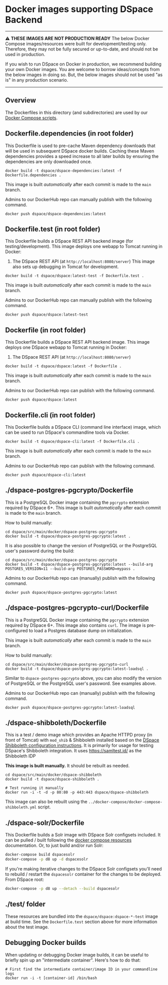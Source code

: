 # Docker images supporting DSpace Backend

***
:warning: **THESE IMAGES ARE NOT PRODUCTION READY**  The below Docker Compose images/resources were built for development/testing only.  Therefore, they may not be fully secured or up-to-date, and should not be used in production.

If you wish to run DSpace on Docker in production, we recommend building your own Docker images. You are welcome to borrow ideas/concepts from the below images in doing so. But, the below images should not be used "as is" in any production scenario.
***

## Overview
The Dockerfiles in this directory (and subdirectories) are used by our [Docker Compose scripts](../docker-compose/README.md).

## Dockerfile.dependencies (in root folder)

This Dockerfile is used to pre-cache Maven dependency downloads that will be used in subsequent DSpace docker builds.
Caching these Maven dependencies provides a speed increase to all later builds by ensuring the dependencies
are only downloaded once.

```
docker build -t dspace/dspace-dependencies:latest -f Dockerfile.dependencies .
```

This image is built *automatically* after each commit is made to the `main` branch.

Admins to our DockerHub repo can manually publish with the following command.
```
docker push dspace/dspace-dependencies:latest
```

## Dockerfile.test (in root folder)

This Dockerfile builds a DSpace REST API backend image (for testing/development).
This image deploys one webapp to Tomcat running in Docker:
1. The DSpace REST API (at `http://localhost:8080/server`)
This image also sets up debugging in Tomcat for development.

```
docker build -t dspace/dspace:latest-test -f Dockerfile.test .
```

This image is built *automatically* after each commit is made to the `main` branch.

Admins to our DockerHub repo can manually publish with the following command.
```
docker push dspace/dspace:latest-test
```

## Dockerfile (in root folder)

This Dockerfile builds a DSpace REST API backend image.
This image deploys one DSpace webapp to Tomcat running in Docker:
1. The DSpace REST API (at `http://localhost:8080/server`)

```
docker build -t dspace/dspace:latest -f Dockerfile .
```

This image is built *automatically* after each commit is made to the `main` branch.

Admins to our DockerHub repo can publish with the following command.
```
docker push dspace/dspace:latest
```

## Dockerfile.cli (in root folder)

This Dockerfile builds a DSpace CLI (command line interface) image, which can be used to run DSpace's commandline tools via Docker.
```
docker build -t dspace/dspace-cli:latest -f Dockerfile.cli .
```

This image is built *automatically* after each commit is made to the `main` branch.

Admins to our DockerHub repo can publish with the following command.
```
docker push dspace/dspace-cli:latest
```

## ./dspace-postgres-pgcrypto/Dockerfile

This is a PostgreSQL Docker image containing the `pgcrypto` extension required by DSpace 6+.
This image is built *automatically* after each commit is made to the `main` branch.

How to build manually:
```
cd dspace/src/main/docker/dspace-postgres-pgcrypto
docker build -t dspace/dspace-postgres-pgcrypto:latest .
```

It is also possible to change the version of PostgreSQL or the PostgreSQL user's password during the build:
```
cd dspace/src/main/docker/dspace-postgres-pgcrypto
docker build -t dspace/dspace-postgres-pgcrypto:latest --build-arg POSTGRES_VERSION=11 --build-arg POSTGRES_PASSWORD=mypass .
```

Admins to our DockerHub repo can (manually) publish with the following command.
```
docker push dspace/dspace-postgres-pgcrypto:latest
```

## ./dspace-postgres-pgcrypto-curl/Dockerfile

This is a PostgreSQL Docker image containing the `pgcrypto` extension required by DSpace 6+.
This image also contains `curl`.  The image is pre-configured to load a Postgres database dump on initialization.

This image is built *automatically* after each commit is made to the `main` branch.

How to build manually:
```
cd dspace/src/main/docker/dspace-postgres-pgcrypto-curl
docker build -t dspace/dspace-postgres-pgcrypto:latest-loadsql .
```

Similar to `dspace-postgres-pgcrypto` above, you can also modify the version of PostgreSQL or the PostgreSQL user's password.
See examples above.

Admins to our DockerHub repo can (manually) publish with the following command.
```
docker push dspace/dspace-postgres-pgcrypto:latest-loadsql
```

## ./dspace-shibboleth/Dockerfile

This is a test / demo image which provides an Apache HTTPD proxy (in front of Tomcat)
with `mod_shib` & Shibboleth installed based on the
[DSpace Shibboleth configuration instructions](https://wiki.lyrasis.org/display/DSDOC7x/Authentication+Plugins#AuthenticationPlugins-ShibbolethAuthentication).
It is primarily for usage for testing DSpace's Shibboleth integration.
It uses https://samltest.id/ as the Shibboleth IDP

**This image is built manually.**   It should be rebuilt as needed.

```
cd dspace/src/main/docker/dspace-shibboleth
docker build -t dspace/dspace-shibboleth .

# Test running it manually
docker run -i -t -d -p 80:80 -p 443:443 dspace/dspace-shibboleth
```

This image can also be rebuilt using the `../docker-compose/docker-compose-shibboleth.yml` script.

## ./dspace-solr/Dockerfile

This Dockerfile builds a Solr image with DSpace Solr configsets included. It
can be pulled / built following the [docker compose resources](../docker-compose/README.md)
documentation. Or, to just build and/or run Solr:

```bash
docker-compose build dspacesolr
docker-compose -p d8 up -d dspacesolr
```

If you're making iterative changes to the DSpace Solr configsets you'll need to rebuild /
restart the `dspacesolr` container for the changes to be deployed. From DSpace root:

```bash
docker-compose -p d8 up --detach --build dspacesolr
```

## ./test/ folder

These resources are bundled into the `dspace/dspace:dspace-*-test` image at build time.
See the `Dockerfile.test` section above for more information about the test image.


## Debugging Docker builds

When updating or debugging Docker image builds, it can be useful to briefly
spin up an "intermediate container".  Here's how to do that:
```
# First find the intermediate container/image ID in your commandline logs
docker run -i -t [container-id] /bin/bash
```
